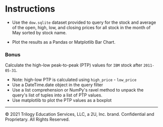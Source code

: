 # Instructions

* Use the `dow.sqlite` dataset provided to query for the stock and average of the open, high, low, and closing prices for all stock in the month of May sorted by stock name.

* Plot the results as a Pandas or Matplotlib Bar Chart. 

### Bonus

Calculate the high-low peak-to-peak (PTP) values for `IBM` stock after `2011-05-31`.

* Note: high-low PTP is calculated using `high_price` - `low_price`
* Use a DateTime.date object in the query filter
* Use a list comprehension or NumPy's ravel method to unpack the query's list of tuples into a list of PTP values.
* Use matplotlib to plot the PTP values as a boxplot

---

© 2021 Trilogy Education Services, LLC, a 2U, Inc. brand.  Confidential and Proprietary.  All Rights Reserved.